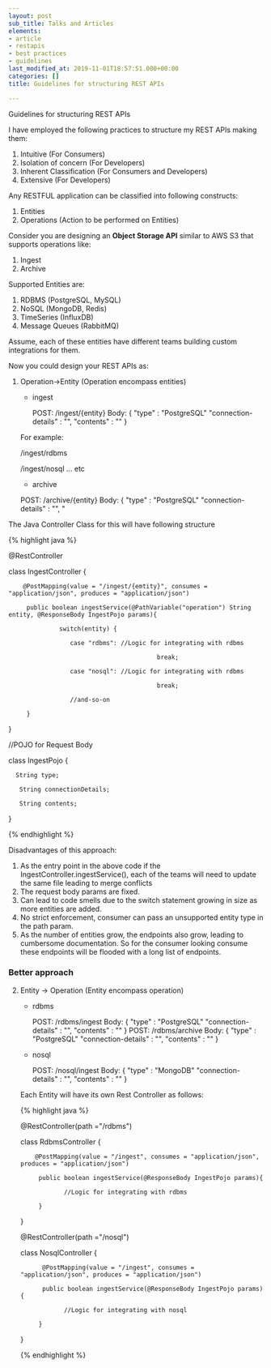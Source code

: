 ```yaml
---
layout: post
sub_title: Talks and Articles
elements:
- article
- restapis
- best practices
- guidelines
last_modified_at: 2019-11-01T18:57:51.000+00:00
categories: []
title: Guidelines for structuring REST APIs

---
```

Guidelines for structuring REST APIs

I have employed the following practices to structure my REST APIs making them:

1. Intuitive (For Consumers)
2. Isolation of concern (For Developers)
3. Inherent Classification (For Consumers and Developers)
4. Extensive (For Developers)

Any RESTFUL application can be classified into following constructs:

1. Entities
2. Operations (Action to be performed on Entities)

Consider you are designing an **Object Storage API** similar to AWS S3 that supports operations like:

1. Ingest
2. Archive

Supported Entities are:

1. RDBMS (PostgreSQL, MySQL)
2. NoSQL (MongoDB, Redis)
3. TimeSeries (InfluxDB)
4. Message Queues (RabbitMQ)

Assume, each of these entities have different teams building custom integrations for them.

Now you could design your REST APIs as:

1. Operation->Entity (Operation encompass entities)
   * ingest

       POST: /ingest/{entity}
       Body: {
        "type" : "PostgreSQL"
        "connection-details" : "",
        "contents" : "" 
        }

   For example:

   /ingest/rdbms

   /ingest/nosql ... etc
   * archive

    POST: /archive/{entity}
    Body: {
     "type" : "PostgreSQL"
     "connection-details" : "",
     "

The Java Controller Class for this will have following structure

{% highlight java  %} 

@RestController

class IngestController {

        @PostMapping(value = "/ingest/{emtity}", consumes = "application/json", produces = "application/json")

         public boolean ingestService(@PathVariable("operation") String entity, @ResponseBody IngestPojo params){

                  switch(entity) {

                     case "rdbms": //Logic for integrating with rdbms

                                             break;

                     case "nosql": //Logic for integrating with rdbms

                                             break;

                     //and-so-on

         }

}

//POJO for Request Body

class IngestPojo {

      String type;

       String connectionDetails;

       String contents;

}

 {% endhighlight %}

Disadvantages of this approach:

1. As the entry point in the above code if the IngestController.ingestService(), each of the teams will need to update the same file leading to merge conflicts
2. The request body params are fixed.
3. Can lead to code smells due to the switch statement growing in size as more entities are added.
4. No strict enforcement, consumer can pass an unsupported entity type in the path param.
5. As the number of entities grow, the endpoints also grow, leading to cumbersome documentation. So for the consumer looking consume these endpoints will be flooded with a long list of endpoints.

### Better approach

2. Entity -> Operation (Entity encompass operation)
   * rdbms

       POST: /rdbms/ingest
       Body: {
        "type" : "PostgreSQL"
        "connection-details" : "",
        "contents" : "" 
        }
        POST: /rdbms/archive
        Body: {
        "type" : "PostgreSQL"
        "connection-details" : "",
        "contents" : "" 
        }
   * nosql

       POST: /nosql/ingest
       Body: {
        "type" : "MongoDB"
        "connection-details" : "",
        "contents" : "" 
        }

   Each Entity will have its own Rest Controller as follows:

   {% highlight java  %} 

   @RestController(path ="/rdbms")

   class RdbmsController {

           @PostMapping(value = "/ingest", consumes = "application/json", produces = "application/json")

            public boolean ingestService(@ResponseBody IngestPojo params){

                   //Logic for integrating with rdbms

            }

   }

   @RestController(path ="/nosql")

   class NosqlController {

             @PostMapping(value = "/ingest", consumes = "application/json", produces = "application/json")

             public boolean ingestService(@ResponseBody IngestPojo params){

                   //Logic for integrating with nosql

            }

   }

   {% endhighlight %}
